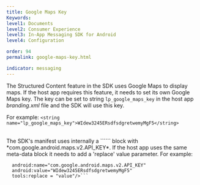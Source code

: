 ```yaml
---
title: Google Maps Key
Keywords:
level1: Documents
level2: Consumer Experience
level3: In-App Messaging SDK for Android
level4: Configuration

order: 94
permalink: google-maps-key.html

indicator: messaging
---
```


The Structured Content feature in the SDK uses Google Maps to display maps. If the host app requires this feature, it needs to set its own Google Maps key.
The key can be set to string ```lp_google_maps_key``` in the host app *branding.xml* file and the SDK will use this key.

For example: ```<string name="lp_google_maps_key">WIdew3245ERsdfsdgretwemyMgF5</string>```

<br>
The SDK's manifest uses internally a ```<meta-data>``` block with *com.google.android.maps.v2.API_KEY*. If the host app uses the same meta-data block it needs to add a 'replace' value parameter.
For example:

```<meta-data
  android:name="com.google.android.maps.v2.API_KEY"
  android:value="WIdew3245ERsdfsdgretwemyMgF5"
  tools:replace = "value"/>```
